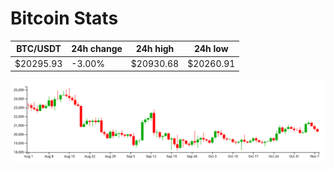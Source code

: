 # Bitcoin Stats

BTC/USDT|24h change|24h high|24h low|
|---|---|---|---|
|$20295.93|-3.00%|$20930.68|$20260.91|

<img src="./chart.svg">
